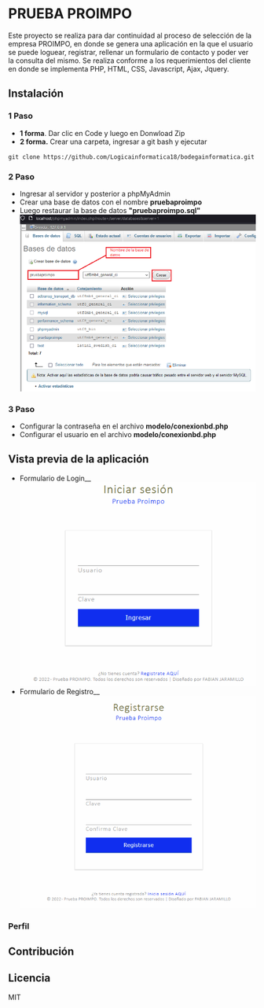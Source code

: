 #  PRUEBA PROIMPO 
Este proyecto se realiza para dar continuidad al proceso de selección de la empresa PROIMPO, en donde se genera una aplicación en la que el usuario se puede loguear, registrar, rellenar un formulario de contacto y poder ver la consulta del mismo. Se realiza conforme a los requerimientos del cliente en donde se implementa PHP, HTML, CSS, Javascript, Ajax, Jquery.
## Instalación
### 1 Paso
- **1 forma**. Dar clic en Code y luego en Donwload Zip
- **2 forma.** Crear una carpeta, ingresar a git bash y ejecutar
```
git clone https://github.com/Logicainformatica18/bodegainformatica.git
```
### 2 Paso
- Ingresar al servidor y posterior a phpMyAdmin
- Crear una base de datos con el nombre **pruebaproimpo**
- Luego restaurar la base de datos **"pruebaproimpo.sql"**
![](https://github.com/fandres1112/pruebaproimpo/blob/main/images/crearbdphpmyadmin.png?raw=true)
### 3 Paso
- Configurar la contraseña en el archivo **modelo/conexionbd.php**
- Configurar el usuario en el archivo **modelo/conexionbd.php**
## Vista previa de la aplicación
- Formulario de Login__
![](https://github.com/fandres1112/pruebaproimpo/blob/main/images/login.png?raw=true)
- Formulario de Registro__
![](https://github.com/fandres1112/pruebaproimpo/blob/main/images/registro.png?raw=true)
### Perfil

## Contribución

## Licencia
MIT